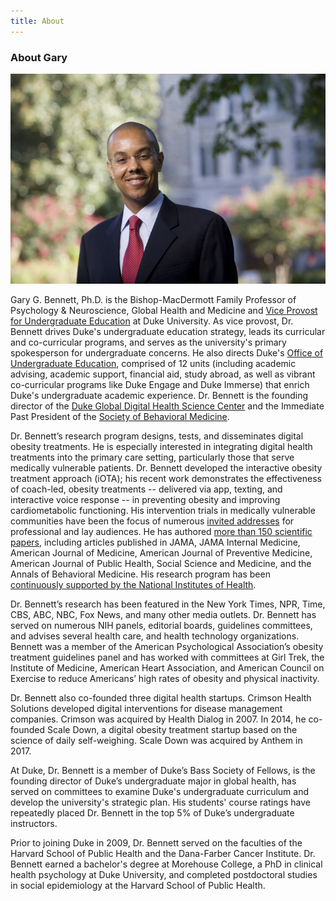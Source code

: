 ```yaml
---
title: About
---
```

### About Gary
<img src="/images/151209_bennett005.jpg?raw=true" alt=" " style="max-width:100%;">
	
Gary G. Bennett, Ph.D. is the Bishop-MacDermott Family Professor of Psychology &amp; Neuroscience, Global Health and Medicine and [Vice Provost for Undergraduate Education](http://undergraduate.duke.edu) at Duke University. As vice provost, Dr. Bennett drives Duke's undergraduate education strategy, leads its curricular and co-curricular programs, and serves as the university's primary spokesperson for undergraduate concerns.  He also directs Duke's [Office of Undergraduate Education](http://undergraduate.duke.edu), comprised of 12 units (including academic advising, academic support, financial aid, study abroad, as well as vibrant co-curricular programs like Duke Engage and Duke Immerse) that enrich Duke's undergraduate academic experience.   Dr. Bennett is the founding director of the [Duke Global Digital Health Science Center](http://www.dukedigitalhealth.org) and the Immediate Past President of the <a href="http://www.sbm.org" rel="nofollow">Society of Behavioral Medicine</a>.

Dr. Bennett’s research program designs, tests, and disseminates digital obesity treatments. He is especially interested in integrating digital health treatments into the primary care setting, particularly those that serve medically vulnerable patients. Dr. Bennett developed the interactive obesity treatment approach (iOTA);  his recent work demonstrates the effectiveness of coach-led,  obesity treatments -- delivered via app, texting, and interactive voice response -- in preventing obesity and improving cardiometabolic functioning. His  intervention trials in medically vulnerable communities
 have been the focus of numerous [invited addresses](http://drgarybennett.com//speaking/) for professional and lay audiences. He has authored [more than 150 scientific papers](https://www.ncbi.nlm.nih.gov/pubmed/?term=(Bennett+g%5BAU%5D)+AND+(duke+OR+harvard+OR+dana)), including articles published in JAMA, JAMA Internal Medicine, American Journal of Medicine, American Journal of Preventive Medicine, American Journal of Public Health, Social Science and Medicine, and the Annals of Behavioral Medicine. His research program has been [continuously supported by the National Institutes of Health](https://projectreporter.nih.gov/Reporter_Viewsh.cfm?sl=12E0C80D4B8AC4D47598B8961CAA4A01A2FFCEB861BF). 

Dr. Bennett’s research has been featured in the New York Times, NPR, Time, CBS, ABC, NBC, Fox News, and many other media outlets. Dr. Bennett has served on numerous NIH panels, editorial boards, guidelines committees, and advises several health care, and health technology organizations. Bennett was a member of the American Psychological Association’s obesity treatment guidelines panel and has worked with committees at Girl Trek, the Institute of Medicine, American Heart Association, and American Council on Exercise to reduce Americans’ high rates of obesity and physical inactivity. 

Dr. Bennett also co-founded three digital health startups. Crimson Health Solutions developed digital interventions for disease management companies. Crimson was acquired by Health Dialog in 2007. In 2014, he co-founded Scale Down, a digital obesity treatment startup based on the science of daily self-weighing. Scale Down was acquired by Anthem in 2017. 
	
At Duke, Dr. Bennett is a member of Duke’s Bass Society of Fellows, is the founding director of Duke’s undergraduate major in global health, has served on committees to examine Duke's undergraduate curriculum and develop the university's strategic plan. His students' course ratings have repeatedly placed Dr. Bennett in the top 5% of Duke’s undergraduate instructors.

Prior to joining Duke in 2009, Dr. Bennett served on the faculties of the Harvard School of Public Health and the Dana-Farber Cancer Institute. Dr. Bennett earned a bachelor's degree at Morehouse College, a PhD in clinical health psychology at Duke University, and completed postdoctoral studies in social epidemiology at the Harvard School of Public Health.
